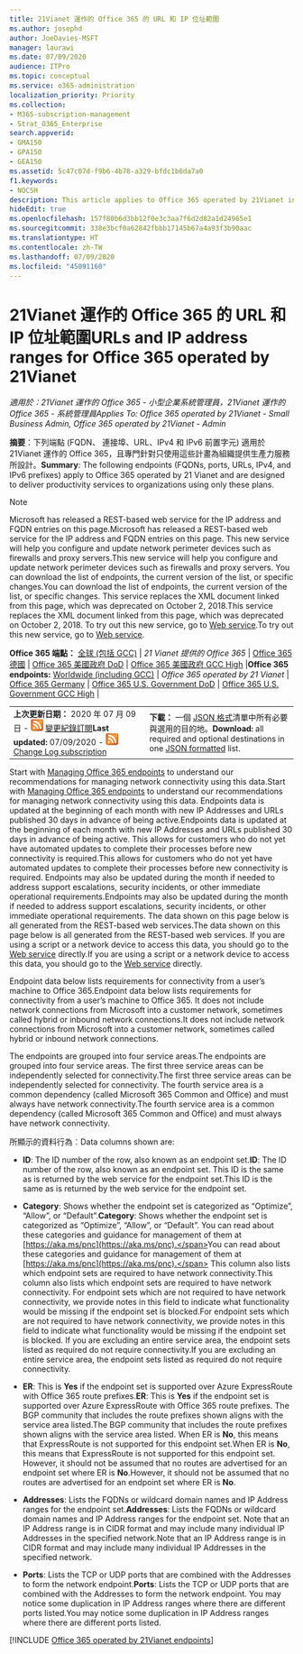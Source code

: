 ```yaml
---
title: 21Vianet 運作的 Office 365 的 URL 和 IP 位址範圍
ms.author: josephd
author: JoeDavies-MSFT
manager: laurawi
ms.date: 07/09/2020
audience: ITPro
ms.topic: conceptual
ms.service: o365-administration
localization_priority: Priority
ms.collection:
- M365-subscription-management
- Strat_O365_Enterprise
search.appverid:
- GMA150
- GPA150
- GEA150
ms.assetid: 5c47c07d-f9b6-4b78-a329-bfdc1b6da7a0
f1.keywords:
- NOCSH
description: This article applies to Office 365 operated by 21Vianet in China. This article lists the URLs and IP address ranges used by Office 365 operated by 21Vianet.
hideEdit: true
ms.openlocfilehash: 157f80b6d3bb12f0e3c3aa7f6d2d82a1d24965e1
ms.sourcegitcommit: 338e3bcf0a62842fbbb17145b67a4a93f3b90aac
ms.translationtype: HT
ms.contentlocale: zh-TW
ms.lasthandoff: 07/09/2020
ms.locfileid: "45091160"
---
```

# <a name="urls-and-ip-address-ranges-for-office-365-operated-by-21vianet"></a><span data-ttu-id="2e986-104">21Vianet 運作的 Office 365 的 URL 和 IP 位址範圍</span><span class="sxs-lookup"><span data-stu-id="2e986-104">URLs and IP address ranges for Office 365 operated by 21Vianet</span></span>

 <span data-ttu-id="2e986-105">*適用於：21Vianet 運作的 Office 365 - 小型企業系統管理員，21Vianet 運作的 Office 365 - 系統管理員*</span><span class="sxs-lookup"><span data-stu-id="2e986-105">*Applies To: Office 365 operated by 21Vianet - Small Business Admin, Office 365 operated by 21Vianet - Admin*</span></span>

<span data-ttu-id="2e986-106">**摘要**：下列端點 (FQDN、 連接埠、URL、IPv4 和 IPv6 前置字元) 適用於 21Vianet 運作的 Office 365，且專門針對只使用這些計畫為組織提供生產力服務所設計。</span><span class="sxs-lookup"><span data-stu-id="2e986-106">**Summary**: The following endpoints (FQDNs, ports, URLs, IPv4, and IPv6 prefixes) apply to Office 365 operated by 21 Vianet and are designed to deliver productivity services to organizations using only these plans.</span></span>
  
> [!NOTE]
> <span data-ttu-id="2e986-107">Microsoft has released a REST-based web service for the IP address and FQDN entries on this page.</span><span class="sxs-lookup"><span data-stu-id="2e986-107">Microsoft has released a REST-based web service for the IP address and FQDN entries on this page.</span></span> <span data-ttu-id="2e986-108">This new service will help you configure and update network perimeter devices such as firewalls and proxy servers.</span><span class="sxs-lookup"><span data-stu-id="2e986-108">This new service will help you configure and update network perimeter devices such as firewalls and proxy servers.</span></span> <span data-ttu-id="2e986-109">You can download the list of endpoints, the current version of the list, or specific changes.</span><span class="sxs-lookup"><span data-stu-id="2e986-109">You can download the list of endpoints, the current version of the list, or specific changes.</span></span> <span data-ttu-id="2e986-110">This service replaces the XML document linked from this page, which was deprecated on October 2, 2018.</span><span class="sxs-lookup"><span data-stu-id="2e986-110">This service replaces the XML document linked from this page, which was deprecated on October 2, 2018.</span></span> <span data-ttu-id="2e986-111">To try out this new service, go to [Web service](office-365-ip-web-service.md).</span><span class="sxs-lookup"><span data-stu-id="2e986-111">To try out this new service, go to [Web service](office-365-ip-web-service.md).</span></span>
  
 <span data-ttu-id="2e986-112">**Office 365 端點：** [全球 (包括 GCC)](urls-and-ip-address-ranges.md)  | *21 Vianet 提供的 Office 365* | [Office 365 德國](office-365-germany-endpoints.md) |  [Office 365 美國政府 DoD](office-365-u-s-government-dod-endpoints.md) | [Office 365 美國政府 GCC High](office-365-u-s-government-gcc-high-endpoints.md) |</span><span class="sxs-lookup"><span data-stu-id="2e986-112">**Office 365 endpoints:** [Worldwide (including GCC)](urls-and-ip-address-ranges.md)  | *Office 365 operated by 21 Vianet* | [Office 365 Germany](office-365-germany-endpoints.md) | [Office 365 U.S. Government DoD](office-365-u-s-government-dod-endpoints.md) | [Office 365 U.S. Government GCC High](office-365-u-s-government-gcc-high-endpoints.md) |</span></span>
  
|||
|:-----|:-----|
|<span data-ttu-id="2e986-113">**上次更新日期：** 2020 年 07 月 09 日 - ![RSS](media/5dc6bb29-25db-4f44-9580-77c735492c4b.png) [變更紀錄訂閱](https://endpoints.office.com/version/China?allversions=true&format=rss&clientrequestid=b10c5ed1-bad1-445f-b386-b919946339a7)</span><span class="sxs-lookup"><span data-stu-id="2e986-113">**Last updated:** 07/09/2020 - ![RSS](media/5dc6bb29-25db-4f44-9580-77c735492c4b.png) [Change Log subscription](https://endpoints.office.com/version/China?allversions=true&format=rss&clientrequestid=b10c5ed1-bad1-445f-b386-b919946339a7)</span></span>|<span data-ttu-id="2e986-114">**下載：** 一個 [JSON 格式](https://endpoints.office.com/endpoints/China?clientrequestid=b10c5ed1-bad1-445f-b386-b919946339a7)清單中所有必要與選用的目的地。</span><span class="sxs-lookup"><span data-stu-id="2e986-114">**Download:** all required and optional destinations in one [JSON formatted](https://endpoints.office.com/endpoints/China?clientrequestid=b10c5ed1-bad1-445f-b386-b919946339a7) list.</span></span>  <br/> |

<span data-ttu-id="2e986-115">Start with [Managing Office 365 endpoints](managing-office-365-endpoints.md) to understand our recommendations for managing network connectivity using this data.</span><span class="sxs-lookup"><span data-stu-id="2e986-115">Start with [Managing Office 365 endpoints](managing-office-365-endpoints.md) to understand our recommendations for managing network connectivity using this data.</span></span> <span data-ttu-id="2e986-116">Endpoints data is updated at the beginning of each month with new IP Addresses and URLs published 30 days in advance of being active.</span><span class="sxs-lookup"><span data-stu-id="2e986-116">Endpoints data is updated at the beginning of each month with new IP Addresses and URLs published 30 days in advance of being active.</span></span> <span data-ttu-id="2e986-117">This allows for customers who do not yet have automated updates to complete their processes before new connectivity is required.</span><span class="sxs-lookup"><span data-stu-id="2e986-117">This allows for customers who do not yet have automated updates to complete their processes before new connectivity is required.</span></span> <span data-ttu-id="2e986-118">Endpoints may also be updated during the month if needed to address support escalations, security incidents, or other immediate operational requirements.</span><span class="sxs-lookup"><span data-stu-id="2e986-118">Endpoints may also be updated during the month if needed to address support escalations, security incidents, or other immediate operational requirements.</span></span> <span data-ttu-id="2e986-119">The data shown on this page below is all generated from the REST-based web services.</span><span class="sxs-lookup"><span data-stu-id="2e986-119">The data shown on this page below is all generated from the REST-based web services.</span></span> <span data-ttu-id="2e986-120">If you are using a script or a network device to access this data, you should go to the [Web service](office-365-ip-web-service.md) directly.</span><span class="sxs-lookup"><span data-stu-id="2e986-120">If you are using a script or a network device to access this data, you should go to the [Web service](office-365-ip-web-service.md) directly.</span></span>

<span data-ttu-id="2e986-121">Endpoint data below lists requirements for connectivity from a user’s machine to Office 365.</span><span class="sxs-lookup"><span data-stu-id="2e986-121">Endpoint data below lists requirements for connectivity from a user’s machine to Office 365.</span></span> <span data-ttu-id="2e986-122">It does not include network connections from Microsoft into a customer network, sometimes called hybrid or inbound network connections.</span><span class="sxs-lookup"><span data-stu-id="2e986-122">It does not include network connections from Microsoft into a customer network, sometimes called hybrid or inbound network connections.</span></span>

<span data-ttu-id="2e986-123">The endpoints are grouped into four service areas.</span><span class="sxs-lookup"><span data-stu-id="2e986-123">The endpoints are grouped into four service areas.</span></span> <span data-ttu-id="2e986-124">The first three service areas can be independently selected for connectivity.</span><span class="sxs-lookup"><span data-stu-id="2e986-124">The first three service areas can be independently selected for connectivity.</span></span> <span data-ttu-id="2e986-125">The fourth service area is a common dependency (called Microsoft 365 Common and Office) and must always have network connectivity.</span><span class="sxs-lookup"><span data-stu-id="2e986-125">The fourth service area is a common dependency (called Microsoft 365 Common and Office) and must always have network connectivity.</span></span>

<span data-ttu-id="2e986-126">所顯示的資料行為︰</span><span class="sxs-lookup"><span data-stu-id="2e986-126">Data columns shown are:</span></span>

- <span data-ttu-id="2e986-127">**ID**: The ID number of the row, also known as an endpoint set.</span><span class="sxs-lookup"><span data-stu-id="2e986-127">**ID**: The ID number of the row, also known as an endpoint set.</span></span> <span data-ttu-id="2e986-128">This ID is the same as is returned by the web service for the endpoint set.</span><span class="sxs-lookup"><span data-stu-id="2e986-128">This ID is the same as is returned by the web service for the endpoint set.</span></span>

- <span data-ttu-id="2e986-129">**Category**: Shows whether the endpoint set is categorized as “Optimize”, “Allow”, or “Default”.</span><span class="sxs-lookup"><span data-stu-id="2e986-129">**Category**: Shows whether the endpoint set is categorized as “Optimize”, “Allow”, or “Default”.</span></span> <span data-ttu-id="2e986-130">You can read about these categories and guidance for management of them at [https://aka.ms/pnc](https://aka.ms/pnc).</span><span class="sxs-lookup"><span data-stu-id="2e986-130">You can read about these categories and guidance for management of them at [https://aka.ms/pnc](https://aka.ms/pnc).</span></span> <span data-ttu-id="2e986-131">This column also lists which endpoint sets are required to have network connectivity.</span><span class="sxs-lookup"><span data-stu-id="2e986-131">This column also lists which endpoint sets are required to have network connectivity.</span></span> <span data-ttu-id="2e986-132">For endpoint sets which are not required to have network connectivity, we provide notes in this field to indicate what functionality would be missing if the endpoint set is blocked.</span><span class="sxs-lookup"><span data-stu-id="2e986-132">For endpoint sets which are not required to have network connectivity, we provide notes in this field to indicate what functionality would be missing if the endpoint set is blocked.</span></span> <span data-ttu-id="2e986-133">If you are excluding an entire service area, the endpoint sets listed as required do not require connectivity.</span><span class="sxs-lookup"><span data-stu-id="2e986-133">If you are excluding an entire service area, the endpoint sets listed as required do not require connectivity.</span></span>

- <span data-ttu-id="2e986-134">**ER**: This is **Yes** if the endpoint set is supported over Azure ExpressRoute with Office 365 route prefixes.</span><span class="sxs-lookup"><span data-stu-id="2e986-134">**ER**: This is **Yes** if the endpoint set is supported over Azure ExpressRoute with Office 365 route prefixes.</span></span> <span data-ttu-id="2e986-135">The BGP community that includes the route prefixes shown aligns with the service area listed.</span><span class="sxs-lookup"><span data-stu-id="2e986-135">The BGP community that includes the route prefixes shown aligns with the service area listed.</span></span> <span data-ttu-id="2e986-136">When ER is **No**, this means that ExpressRoute is not supported for this endpoint set.</span><span class="sxs-lookup"><span data-stu-id="2e986-136">When ER is **No**, this means that ExpressRoute is not supported for this endpoint set.</span></span> <span data-ttu-id="2e986-137">However, it should not be assumed that no routes are advertised for an endpoint set where ER is **No**.</span><span class="sxs-lookup"><span data-stu-id="2e986-137">However, it should not be assumed that no routes are advertised for an endpoint set where ER is **No**.</span></span>

- <span data-ttu-id="2e986-138">**Addresses**: Lists the FQDNs or wildcard domain names and IP Address ranges for the endpoint set.</span><span class="sxs-lookup"><span data-stu-id="2e986-138">**Addresses**: Lists the FQDNs or wildcard domain names and IP Address ranges for the endpoint set.</span></span> <span data-ttu-id="2e986-139">Note that an IP Address range is in CIDR format and may include many individual IP Addresses in the specified network.</span><span class="sxs-lookup"><span data-stu-id="2e986-139">Note that an IP Address range is in CIDR format and may include many individual IP Addresses in the specified network.</span></span>
 
- <span data-ttu-id="2e986-140">**Ports**: Lists the TCP or UDP ports that are combined with the Addresses to form the network endpoint.</span><span class="sxs-lookup"><span data-stu-id="2e986-140">**Ports**: Lists the TCP or UDP ports that are combined with the Addresses to form the network endpoint.</span></span> <span data-ttu-id="2e986-141">You may notice some duplication in IP Address ranges where there are different ports listed.</span><span class="sxs-lookup"><span data-stu-id="2e986-141">You may notice some duplication in IP Address ranges where there are different ports listed.</span></span>

[!INCLUDE [Office 365 operated by 21Vianet endpoints](./includes/office-365-operated-by-21vianet-endpoints.md)]


